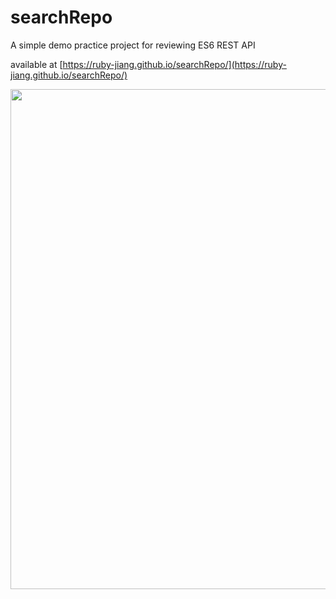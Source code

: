 # searchRepo

A simple demo practice project for reviewing ES6 REST API

available at [https://ruby-jiang.github.io/searchRepo/](https://ruby-jiang.github.io/searchRepo/)

<img src="https://ruby-jiang.github.io/searchRepo/searchResult.png" width="800">
